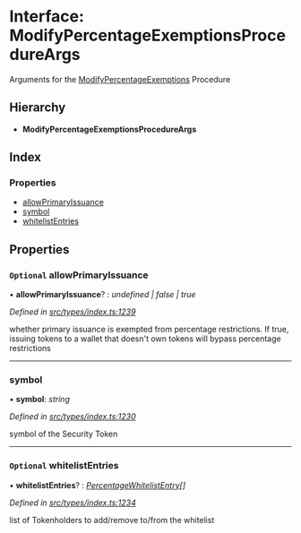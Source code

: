 # Interface: ModifyPercentageExemptionsProcedureArgs

Arguments for the [ModifyPercentageExemptions](../enums/_types_index_.proceduretype.md#modifypercentageexemptions) Procedure

## Hierarchy

* **ModifyPercentageExemptionsProcedureArgs**

## Index

### Properties

* [allowPrimaryIssuance](_types_index_.modifypercentageexemptionsprocedureargs.md#optional-allowprimaryissuance)
* [symbol](_types_index_.modifypercentageexemptionsprocedureargs.md#symbol)
* [whitelistEntries](_types_index_.modifypercentageexemptionsprocedureargs.md#optional-whitelistentries)

## Properties

### `Optional` allowPrimaryIssuance

• **allowPrimaryIssuance**? : *undefined | false | true*

*Defined in [src/types/index.ts:1239](https://github.com/PolymathNetwork/polymath-sdk/blob/550676f/src/types/index.ts#L1239)*

whether primary issuance is exempted from percentage restrictions.
If true, issuing tokens to a wallet that doesn't own tokens will bypass percentage restrictions

___

###  symbol

• **symbol**: *string*

*Defined in [src/types/index.ts:1230](https://github.com/PolymathNetwork/polymath-sdk/blob/550676f/src/types/index.ts#L1230)*

symbol of the Security Token

___

### `Optional` whitelistEntries

• **whitelistEntries**? : *[PercentageWhitelistEntry](_types_index_.percentagewhitelistentry.md)[]*

*Defined in [src/types/index.ts:1234](https://github.com/PolymathNetwork/polymath-sdk/blob/550676f/src/types/index.ts#L1234)*

list of Tokenholders to add/remove to/from the whitelist
